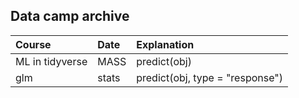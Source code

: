 ## Data camp archive


|**Course**  | **Date**                      | **Explanation**                            |
| :---------------| :-------------------------- | :----------------------------------------- |
| ML in tidyverse | MASS                        |  predict(obj)                              |
| glm          | stats                       |  predict(obj, type = "response")           |
